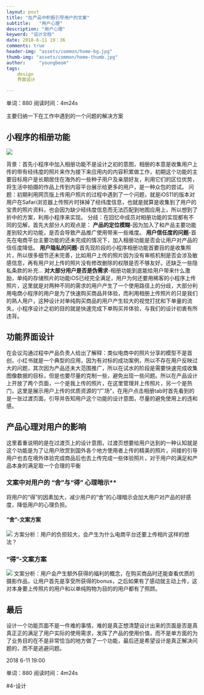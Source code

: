```yaml
---
layout: post
title: "在产品中积极引导用户的文案"
subtitle:   "用户心理"
description: "用户心理"
keyword: "设计文档"
date: 2018-6-11 19：36
comments: true
header-img: "assets/common/home-bg.jpg"
thumb-img: "assets/common/home-thumb.jpg"
author:     "youngbeom"
tags:
    design 
    界面设计

---
```


单词：880 阅读时间：4m24s

主要归纳一下在工作中遇到的一个问题的解决方案

## 小程序的相册功能
![](http://blog.youngbeom.com/assets/2018/06/design-psychology-1.jpg)

背景：首先小程序中加入相册功能不是设计之初的意图，相册的本意是收集用户上传的带有经纬度的照片来作为接下来应用内的内容积累做工作，初期这个功能的主要目标用户是长期居住在海外的一些种子用户及亲朋好友，利用它们的区位优势，将生活中拍摄的作品上传到内容平台展示给更多的用户，是一种众包的尝试。
问题：初期利用网页版上传用户照片的过程中遇到了一个问题，就是iOS11的版本对用户在Safari浏览器上传照片时抹掉了经纬度信息，也就是就算是收集到了用户的宝贵的照片资料，也会因为缺少经纬度信息而无法匹配到地图应用上，所以想到了折中的方案，利用小程序来实现。
分歧：在回忆中成员对相册功能的实现都有不同的见解，首先大部分人的观点是：
**产品的定位模糊**-因为加入了和产品主要功能差别较大的功能，是否会导致产品推广使用带来一些难度。
**用户信任度的问题**-首先在电商平台主要功能的还未完成的情况下，加入相册功能是否会让用户对产品的信任度降低。
**用户隐私的问题**-首先现阶段的小程序相册功能首要目的是收集照片，所以很多细节还未完善，比如用户上传的照片因为没有审核机制是否会涉及敏感信息，再有用户对上传的照片没有修改删除的权限是否不够友好。还缺乏一些隐私条款的补充…
**对大部分用户是否是伪需求**-相册功能到底能给用户带来什么激励，单纯的存储照片的功能iOS已经完全满足，用户为何还要用稀客的小程序上传照片，这里就是对两种不同的需求的用户产生了一个使用路径上的分歧，大部分利用电商小程序的用户是为了快速购买商品并体验，而利用相册上传照片的只是我们的熟人用户，这种设计对单纯购买商品的用户产生较大的视觉打扰和下单量的流失，小程序设计之初的目的就是快速完成下单购买并体验，与我们的设计初衷有所违背。

## 功能界面设计
在会议沟通过程中产品负责人给出了解释：类似电商中的照片分享的模型不是首创，小红书就是一个典型的应用，因为有对标的成功案例，所以不存在用户反映过大的问题，其次因为产品还未大范围推广，所以在试水的阶段是需要快速完成收集图像数据的目标，但是也要尽量的克制一些，避免出现一些问题。所以在产品设计上开放了两个页面，一个是我上传的照片，在这里管理并上传照片，另一个是热门，这里是展示用户上传的优质资源的“广场”，在用户点击相册tab时首先看到的是一张过渡页面，引导并告知用户这个功能的设计意图，尽量的避免使用上的违和感。

## 产品心理对用户的影响
这里着重说明的是在过渡页上的设计意图，过渡页想要给用户达到的一种认知就是这个功能是为了让用户欣赏到国外各个地方使用者上传的精美的照片，间接的引导用户也去在境外体验完成商品后也去上传完成一些体验照片，对于用户的满足和产品本身的满足取一个合理的平衡

### 文案中对用户的 “舍”与“得” 心理暗示**
将用户的“得”的因素加大，减少用户的“舍”的心理暗示会加大用户对产品的好感度，降低用户的心理负担。

#### “舍”-文案方案
![](http://blog.youngbeom.com/assets/2018/06/design-psychology-2.jpg)
方案分析：用户的负担较大，会产生为什么电商平台还要上传相片这样的想法？

### “得”-文案方案
![](http://blog.youngbeom.com/assets/2018/06/design-psychology-3.jpg)
文案分析：用户会产生额外获得的福利的概念，在购买商品时还能查看优质的摄影作品，让用户首先是享受所获得的bonus，之后如果有了感动就主动上传，这对本身要上传照片的用户和以单纯购物为目的的用户都有了照顾。

## 最后
设计一个功能页面不是一件难的事情，难的是真正想清楚设计出来的页面是否是真真正正的满足了用户实际的使用需求，发挥了产品的使用价值，而不是单方面的为了业务目的在不是非常恰当的地方做了一个功能，最后还是希望设计是真正解决问题的，而不是逃避问题。

 2018 6-11 19:00

单词：880 阅读时间：4m24s

#4-设计